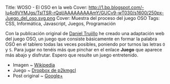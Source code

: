 Title: WOSO - El OSO en la web
Cover: http://1.bp.blogspot.com/-lu4o9VYMJgs/TslTSR-rQqI/AAAAAAAAAmY/GUCv9-wT030/s1600/250px-Juego_del_oso.svg.png
Cover: Muestra del proceso del juego OSO
Tags: CSS, Informática, Javascript, Juegos, Programación

Con la publicación original de [Daniel Trujillo](https://plus.google.com/114571188949142574808/) he creado una adaptación web del juego OSO, un juego que consiste básicamente en formar la palabra OSO en el tablero todas las veces posibles, poniendo por turnos las letras `O` y `S`.
Para jugar no tenéis más que pinchar en el enlace **Juego** que aparece más abajo y disfrutar. Espero que resulte un juego entretenido.

 - Imagen ~ [Wikipedia](http://es.wikipedia.org/wiki/Oso_(juego))
 - Juego ~ [Dropbox de p2kmgcl](http://dl.dropbox.com/u/6037255/woso.html)
 - Post original ~ [Google+](https://plus.google.com/114571188949142574808/posts/Xyyxzrd6xHQ)
